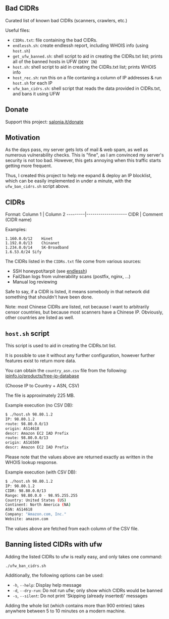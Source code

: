 ## Bad CIDRs
Curated list of known bad CIDRs (scanners, crawlers, etc.)

Useful files:
- `CIDRs.txt`: file containing the bad CIDRs.
- `endlessh.sh`: create endlessh report, including WHOIS info (using `host.sh`)
- `get_ufw_banned.sh`: shell script to aid in creating the CIDRs.txt list; prints all of the banned hosts in UFW (`DENY IN`)
- `host.sh`: shell script to aid in creating the CIDRs.txt list; prints WHOIS info
- `host_rec.sh`: run this on a file contaning a column of IP addresses & run `host.sh` for each IP
- `ufw_ban_cidrs.sh`: shell script that reads the data provided in CIDRs.txt, and bans it using UFW

## Donate
Support this project: [salonia.it/donate](https://salonia.it/donate)

## Motivation
As the days pass, my server gets lots of mail & web spam, as well as numerous vulnerability checks.
This is "fine", as I am convinced my server's security is not too bad.
However, this gets annoying when this traffic starts getting more frequent.

Thus, I created this project to help me expand & deploy an IP blocklist,
which can be easily implemented in under a minute, with the `ufw_ban_cidrs.sh` script above.

## CIDRs
Format:
Column 1 | Column 2
---------|--------------------
CIDR     | Comment (CIDR name)

Examples:

```
1.160.0.0/12	Hinet
1.192.0.0/13	Chinanet
1.234.0.0/14	SK-Broadband
1.6.53.0/24	Sify
```

The CIDRs listed in the `CIDRs.txt` file come from various sources:
- SSH honeypot/tarpit (see [endlessh](https://github.com/skeeto/endlessh))
- Fail2ban logs from vulnerability scans (postfix, nginx, ...)
- Manual log reviewing

Safe to say, if a CIDR is listed, it means somebody in that network did something that shouldn't have been done.

Note: most Chinese CIDRs are listed, not because I want to arbitrarily censor countries,
but because most scanners have a Chinese IP. Obviously, other countries are listed as well.

## `host.sh` script
This script is used to aid in creating the CIDRs.txt list.

It is possible to use it without any further configuration,
however further features exist to return more data.

You can obtain the `country_asn.csv` file from the following:
[ipinfo.io/products/free-ip-database](https://ipinfo.io/products/free-ip-database)

(Choose IP to Country + ASN, CSV)

The file is approximately 225 MB.

Example execution (no CSV DB):

```bash
$ ./host.sh 98.80.1.2
IP: 98.80.1.2
route: 98.80.0.0/13
origin: AS14618
descr: Amazon EC2 IAD Prefix
route: 98.80.0.0/13
origin: AS16509
descr: Amazon EC2 IAD Prefix
```

Please note that the values above are returned exactly
as written in the WHOIS lookup response.

Example execution (with CSV DB):

```bash
$ ./host.sh 98.80.1.2
IP: 98.80.1.2
CIDR: 98.80.0.0/13
Range: 98.80.0.0 - 98.95.255.255
Country: United States (US)
Continent: North America (NA)
ASN: AS14618
Company: "Amazon.com, Inc."
Website: amazon.com
```

The values above are fetched from each column of the CSV file.

## Banning listed CIDRs with ufw
Adding the listed CIDRs to ufw is really easy, and only takes one command:

```
./ufw_ban_cidrs.sh
```

Additionally, the following options can be used:
- `-h`, `--help`: Display help message
- `-d`, `--dry-run`: Do not run ufw; only show which CIDRs would be banned
- `-s`, `--silent`: Do not print 'Skipping (already inserted)' messages

Adding the whole list (which contains more than 900 entries)
takes anywhere between 5 to 10 minutes on a modern machine.
